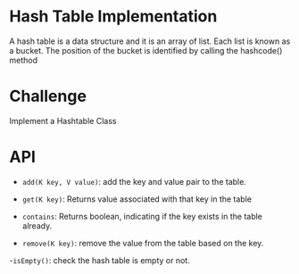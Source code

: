 # Hash Table Implementation
A hash table is a data structure and it is an array of list. Each list is known as a bucket. The position of the bucket is identified by calling the hashcode() method

# Challenge
Implement a Hashtable Class

# API
- ```add(K key, V value)```: add the key and value pair to the table.

- ```get(K key)```: Returns value associated with that key in the table

- ```contains```: Returns boolean, indicating if the key exists in the table already.

- ```remove(K key)```: remove the value from the table based on the key.

-```isEmpty()```: check the hash table is empty or not.

